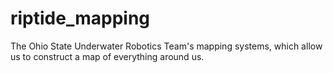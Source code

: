 # riptide_mapping
The Ohio State Underwater Robotics Team's mapping systems, which allow us to construct a map of everything around us.
